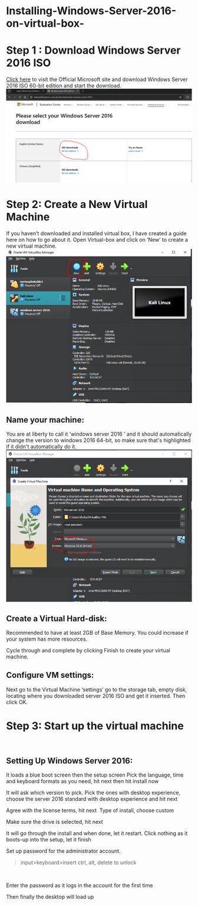# Installing-Windows-Server-2016-on-virtual-box-

<h1>Step 1 : Download Windows Server 2016 ISO</h1>
<a href="https://www.microsoft.com/en-us/evalcenter/download-windows-server-2016">Click here</a> to visit the Official Microsoft site and download Windows Server 2016 ISO 60-bit edition and start the download.
<img src="Folder/stp-1-download-wn-server-2016-iso.PNG">

<h1>Step 2: Create a New Virtual Machine</h1>
If you haven’t downloaded and installed virtual box, I have created a guide here  on how to go about it. Open Virtual-box and click on ‘New’ to create a new virtual machine.
<img src="Folder/create-new-vm.PNG">

<h2>Name your machine:</h2>
You are at liberty to call it ‘windows server 2016 ’ and it should automatically change the version to windows 2016 64-bit, so make sure that's highlighted if it didn't automatically do it.
<img src="Folder/version-windows-2016(64-bit).PNG">


<h2>Create a Virtual Hard-disk:</h2>
Recommended to have at least 2GB of Base Memory. You could increase if your system has more resources.
<img src="">

Cycle through and complete by clicking Finish to create your virtual machine.
<img src="">




<h2>Configure VM settings:</h2>
Next go to the Virtual Machine ‘settings’ go to the storage tab, empty disk, locating where you downloaded server 2016 ISO and get it inserted. Then click OK.
<img src="">






<h1>Step 3: Start up the virtual machine</h1>
<img src="">


<h2>Setting Up Windows Server 2016:</h2>
It loads a blue boot screen then the setup screen
Pick the language, time and keyboard formats as you need, hit next then hit install now
<img src="">



It will ask which version to pick. Pick the ones with desktop experience, choose the server 2016 standard with desktop experience and hit next 
<img src="">

Agree with the license terms, hit next
<img src="">
Type of install, choose custom
<img src="">

Make sure the drive is selected, hit next
<img src="">

It will go through the install and when done, let it restart. Click nothing as it boots-up into the setup, let it finish
<img src="">


Set up password for the administrator account. 
<img src="">
>input>keyboard>insert ctrl, alt, delete to unlock
<img src="">

Enter the password as it logs in the account for the first time
<img src="">

Then finally the desktop will load up
<img src="">




